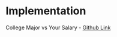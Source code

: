 # Implementation

College Major vs Your Salary - [Github Link](https://github.com/grandeurkoe/100-days-of-code-the-complete-python-pro-bootcamp/tree/3c4448a729e674d11d413563af467bd1496e9a2c/day-072-data-exporation-with-pandas-college-major-vs-your-salary)